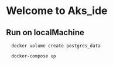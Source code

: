 # Welcome to Aks_ide

## Run on localMachine

```shell
  docker volume create postgres_data
```

```shell
  docker-compose up
```